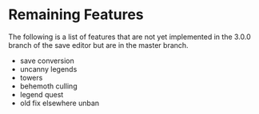 # Remaining Features

The following is a list of features that are not yet implemented in the 3.0.0
branch of the save editor but are in the master branch.

- save conversion
- uncanny legends
- towers
- behemoth culling
- legend quest
- old fix elsewhere unban
